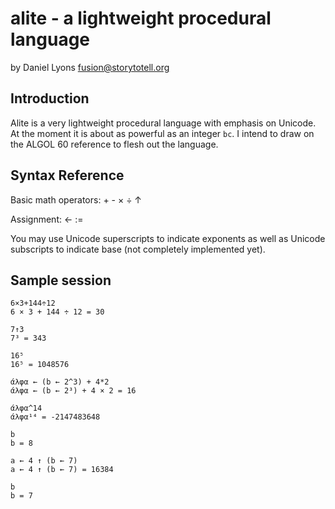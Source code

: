 # alite - a lightweight procedural language

by Daniel Lyons <fusion@storytotell.org>

## Introduction

Alite is a very lightweight procedural language with emphasis on
Unicode. At the moment it is about as powerful as an integer `bc`. I
intend to draw on the ALGOL 60 reference to flesh out the language.

## Syntax Reference

Basic math operators: + - × ÷ ↑

Assignment: ← :=

You may use Unicode superscripts to indicate exponents as well as
Unicode subscripts to indicate base (not completely implemented yet).

## Sample session

    6×3+144÷12
    6 × 3 + 144 ÷ 12 = 30
    
    7↑3
    7³ = 343
    
    16⁵
    16⁵ = 1048576
    
    άλφα ← (b ← 2^3) + 4*2
    άλφα ← (b ← 2³) + 4 × 2 = 16
    
    άλφα^14
    άλφα¹⁴ = -2147483648
    
    b
    b = 8
    
    a ← 4 ↑ (b ← 7)
    a ← 4 ↑ (b ← 7) = 16384
    
    b
    b = 7
    